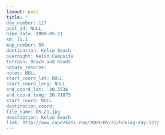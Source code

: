 ```yaml
---
layout: post
title: "
day_number: 127
post_id: NULL
hike_date: 2009-05-21
km: 15.1
map_number: 59
destination: Kelso Beach
overnight: Kelso Campsite
terrain: Beach and Roads
nature_reserve: 
notes: NULL
start_coord_lat: NULL
start_coord_long: NULL
end_coord_lat: -30.3536
end_coord_long: 30.71875
start_coord: NULL
destination_coord: 
file_name: 05-21.jpg
description: Kelso Beach
link: http://www.cape2kosi.com/2009/05/21/hiking-day-127/
---
```

